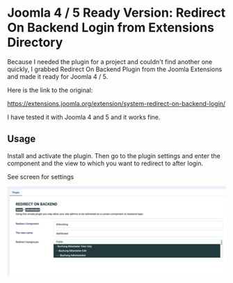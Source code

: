 # Joomla 4 / 5 Ready Version: Redirect On Backend Login from Extensions Directory

Because I needed the plugin for a project and couldn't find another one quickly, I grabbed Redirect On Backend Plugin from the Joomla Extensions and made it ready for Joomla 4 / 5.

Here is the link to the original:

https://extensions.joomla.org/extension/system-redirect-on-backend-login/

I have tested it with Joomla 4 and 5 and it works fine.

## Usage

Install and activate the plugin. Then go to the plugin settings and enter the component and the view to which you want to redirect to after login.

See screen for settings

![image info](./screenshot.png)
